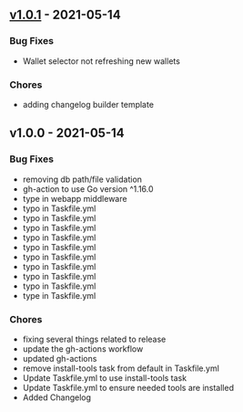 
<a name="v1.0.1"></a>
## [v1.0.1] - 2021-05-14
### Bug Fixes
- Wallet selector not refreshing new wallets

### Chores
- adding changelog builder template


<a name="v1.0.0"></a>
## v1.0.0 - 2021-05-14
### Bug Fixes
- removing db path/file validation
- gh-action to use Go version ^1.16.0
- type in webapp middleware
- typo in Taskfile.yml
- typo in Taskfile.yml
- typo in Taskfile.yml
- typo in Taskfile.yml
- typo in Taskfile.yml
- typo in Taskfile.yml
- typo in Taskfile.yml
- typo in Taskfile.yml
- typo in Taskfile.yml
- type in Taskfile.yml

### Chores
- fixing several things related to release
- update the gh-actions workflow
- updated gh-actions
- remove install-tools task from default in Taskfile.yml
- Update Taskfile.yml to use install-tools task
- Update Taskfile.yml to ensure needed tools are installed
- Added Changelog


[Unreleased]: https://github.com/Xumeiquer/wallets/compare/v1.0.1...HEAD
[v1.0.1]: https://github.com/Xumeiquer/wallets/compare/v1.0.0...v1.0.1
